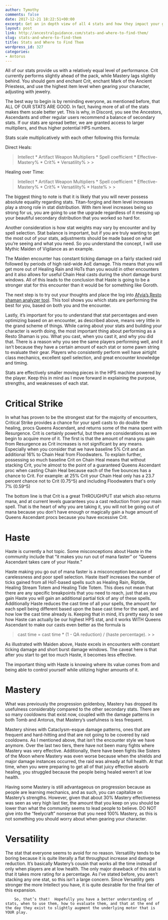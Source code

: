 ```yaml
---
author: Tymothy
comments: false
date: 2017-12-21 18:22:51+00:00
excerpt: Get an in depth view of all 4 stats and how they impact your gearing.
layout: post
link: http://ancestralguidance.com/stats-and-where-to-find-them/
slug: stats-and-where-to-find-them
title: Stats and Where to Find Them
wordpress_id: 327
categories:
- Antorus
---
```


All of our stats provide us with a relatively equal level of performance.  Crit currently performs slightly ahead of the pack, while Mastery lags slightly behind.  You should gem and enchant Crit, enchant Mark of the Ancient Priestess, and use the highest item level when gearing your character, adjusting with jewelry.					
			
		
		

The best way to begin is by reminding everyone, as mentioned before, that ALL OF OUR STATS ARE GOOD. In fact, having more of all of the stats makes them scale better yet. This is why, in Discord, you see the Ancestors, Ascendants and other regular users recommend a balance of secondary stats. If our stats are spread better, we are granted access to larger multipliers, and thus higher potential HPS numbers.

Stats scale multiplicatively with each other following this formula:

Direct Heals:

<blockquote>Intellect * Artifact Weapon Multipliers * Spell coefficient * Effective-Mastery% * Crit% * Versatility%
> 
> </blockquote>

Healing over Time:

<blockquote>Intellect * Artifact Weapon Multipliers * Spell coefficient * Effective-Mastery% * Crit% * Versatility% * Haste%
> 
> </blockquote>

The biggest thing to note is that it is likely that you will never possess absolute equality regarding stats. Titan-forging and item level increases play a strong role in stat distribution. With item level increases being so strong for us, you are going to use the upgrade regardless of it messing up your beautiful secondary distribution that you worked so hard for.

Another consideration is how stat weights may vary by encounter and by spell selection. Stat balance is important, but if you are truly wanting to get the most out of your stats, adjustments should be made based on what you’re seeing and what you need. So you understand the concept, I will use Mythic Maiden of Vigilance as an example.

The Maiden encounter has constant ticking damage on a fairly stacked raid followed by periods of high raid-wide AoE damage. This means that you will get more out of Healing Rain and HoTs than you would in other encounters and it also allows for useful Chain Heal casts during the short damage burst windows. All of this leads to the conclusion that Haste is going to be a stronger stat for this encounter than it would be for something like Goroth.

The next step is to try out your thoughts and place the log into [Afyia’s Resto shaman analyzer tool](http://ykiigor.github.io/Resto-Analyzer/public/?). This tool shows you which stats are performing the best for you, based on both you and the encounter.

Lastly, it’s important for you to understand that stat percentages and even optimizing based on an encounter, as described above, means very little in the grand scheme of things. While caring about your stats and building your character is worth doing, the most important thing about performing as a Resto Shaman is you. What you cast, when you cast it, and why you did that. There is a reason why you see the same players performing well, and it isn’t because they have a certain amount of each stat or some pawn string to evaluate their gear. Players who consistently perform well have airtight class mechanics, excellent spell selection, and great encounter knowledge and timing.

Stats are effectively smaller moving pieces in the HPS machine powered by the player. Keep this in mind as I move forward in explaining the purpose, strengths, and weaknesses of each stat.

		
			

# Critical Strike

		
		

In what has proven to be the strongest stat for the majority of encounters, Critical Strike provides a chance for your spell casts to do double the healing, procs Queens Ascendant, and returns some of the mana spent with Resurgence. Crit is certainly powerful, but there are considerations as we begin to acquire more of it. The first is that the amount of mana you gain from Resurgence as Crit increases is not significant by any means. Especially when you consider that we have baseline 5% Crit and an additional 16% to Chain Heal from Floodwaters. To explain further, possessing so much baseline Crit on Chain Heal means that without stacking Crit, you’re almost to the point of a guaranteed Queens Ascendant proc when casting Chain Heal because each of the five bounces has a chance to Crit. For example: at 25% Crit your Chain Heal only has a 23.7 percent chance not to Crit (0.75^5) and including Floodwaters that's only 7% (0.59^5)

The bottom line is that Crit is a great THROUGHPUT stat which also returns mana, and at current levels guarantees you a cast reduction from your main spell. That is the heart of why you are taking it, you will not be going out of mana because you don’t have enough or magically gain a huge amount of Queens Ascendant procs because you have excessive Crit.

		
			

# Haste

		
		

Haste is currently a hot topic. Some misconceptions about Haste in the community include that “it makes you run out of mana faster” or “Queens Ascendant takes care of your Haste.”

Haste making you go out of mana faster is a misconception because of carelessness and poor spell selection. Haste itself increases the number of ticks gained from all HoT-based spells such as Healing Rain, Riptide, Healing Stream Totem and Healing Tide Totem. This does not mean that there are any specific breakpoints that you need to reach, just that as you gain Haste you will gain an additional partial tick of any of these spells. Additionally Haste reduces the cast time of all your spells, the amount for each spell being different based upon the base cast time for the spell, and how low the cast time already is. Keeping that in mind, it’s pretty easy to see how Haste can actually be our highest HPS stat, and it works WITH Queens Ascendant to make our casts even better as the formula is

<blockquote>cast time = cast time * (1 - QA reduction) / (haste percentage).
> 
> </blockquote>

As illustrated with Maiden above, Haste excels in encounters with constant ticking damage and short burst damage windows. The caveat here is that after you start to get too much Haste, it becomes less effective.

The important thing with Haste is knowing where its value comes from and being able to control yourself while utilizing higher amounts of it.

		
			

# Mastery

		
		

What was previously the progression goldenboy, Mastery has dropped its usefulness considerably compared to the other secondary stats. There are so many cooldowns that exist now, coupled with the damage patterns in both Tomb and Antorus, that Mastery’s usefulness is less frequent.

Mastery shines with Cataclysm-esque damage patterns, ones that are frequent and hard-hitting and that are not going to be covered by raid cooldowns. As I mentioned above, that isn’t the encounter style we have anymore. Over the last two tiers, there have not been many fights where Mastery was very effective. Additionally, there have been fights like Sisters of the Moon where Mastery was even worse because when the shields and major damage instances occurred, the raid was already at full health. At that time, when you were preparing to get all of that juicy effective absorb healing, you struggled because the people being healed weren’t at low health.

Having some Mastery is still advantageous on progression because as people are learning mechanics, and as such, you can capitalize on Mastery’s strengths. However, given that about 30% Mastery effectiveness was seen as very high last tier, the amount that you keep on you should be lower than what the community seems to lead people to believe. DO NOT give into the “feelycraft” nonsense that you need 100% Mastery, as this is not something you should worry about when gearing your character.

		
			

# Versatility

		
		

The stat that everyone seems to avoid for no reason. Versatility tends to be boring because it is quite literally a flat throughput increase and damage reduction. It’s basically Mastery’s cousin that works all the time instead of only when players are at low health. The only major drawback of this stat is that it takes more rating for a percentage. As I’ve stated before, you aren’t stacking any one stat, so this isn’t a large concern. Since Versatility gets stronger the more Intellect you have, it is quite desirable for the final tier of this expansion.

		
		So, that’s that!  Hopefully you have a better understanding of stats, when to use them, how to evaluate them, and that at the end of the day they exist to slightly augment the underlying motor that is YOUR play.
